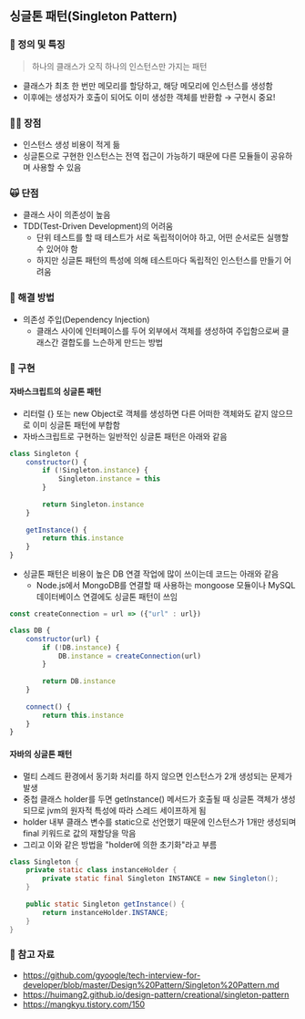 ## 싱글톤 패턴(Singleton Pattern)

### 👻 정의 및 특징
> 하나의 클래스가 오직 하나의 인스턴스만 가지는 패턴
- 클래스가 최초 한 번만 메모리를 할당하고, 해당 메모리에 인스턴스를 생성함
- 이후에는 생성자가 호출이 되어도 이미 생성한 객체를 반환함 → 구현시 중요!

### 👼🏻 장점
- 인스턴스 생성 비용이 적게 듦
- 싱글톤으로 구현한 인스턴스는 전역 접근이 가능하기 때문에 다른 모듈들이 공유하며 사용할 수 있음

### 🙀 단점
- 클래스 사이 의존성이 높음
- TDD(Test-Driven Development)의 어려움
  - 단위 테스트를 할 때 테스트가 서로 독립적이어야 하고, 어떤 순서로든 실행할 수 있어야 함
  - 하지만 싱글톤 패턴의 특성에 의해 테스트마다 독립적인 인스턴스를 만들기 어려움
 
### 🌴 해결 방법
- 의존성 주입(Dependency Injection)
  - 클래스 사이에 인터페이스를 두어 외부에서 객체를 생성하여 주입함으로써 클래스간 결합도를 느슨하게 만드는 방법

### 💬 구현
#### 자바스크립트의 싱글톤 패턴
- 리터럴 {} 또는 new Object로 객체를 생성하면 다른 어떠한 객체와도 같지 않으므로 이미 싱글톤 패턴에 부합함
- 자바스크립트로 구현하는 일반적인 싱글톤 패턴은 아래와 같음
```javascript
class Singleton {
    constructor() {
        if (!Singleton.instance) {
            Singleton.instance = this
        }
        
        return Singleton.instance
    }
    
    getInstance() {
        return this.instance
    }
}
```
- 싱글톤 패턴은 비용이 높은 DB 연결 작업에 많이 쓰이는데 코드는 아래와 같음
  - Node.js에서 MongoDB를 연결할 때 사용하는 mongoose 모듈이나 MySQL 데이터베이스 연결에도 싱글톤 패턴이 쓰임
```javascript
const createConnection = url => ({"url" : url})

class DB {
    constructor(url) {
        if (!DB.instance) { 
            DB.instance = createConnection(url)
        }
        
        return DB.instance
    }
    
    connect() {
        return this.instance
    }
}
```

#### 자바의 싱글톤 패턴
- 멀티 스레드 환경에서 동기화 처리를 하지 않으면 인스턴스가 2개 생성되는 문제가 발생
- 중첩 클래스 holder를 두면 getInstance() 메서드가 호출될 때 싱글톤 객체가 생성되므로 jvm의 원자적 특성에 따라 스레드 세이프하게 됨
- holder 내부 클래스 변수를 static으로 선언했기 때문에 인스턴스가 1개만 생성되며 final 키워드로 값의 재할당을 막음
- 그리고 이와 같은 방법을 "holder에 의한 초기화"라고 부름
```java
class Singleton {
    private static class instanceHolder {
        private static final Singleton INSTANCE = new Singleton();
    }
    
    public static Singleton getInstance() {
        return instanceHolder.INSTANCE;
    }
}
```

### 🍟 참고 자료
- https://github.com/gyoogle/tech-interview-for-developer/blob/master/Design%20Pattern/Singleton%20Pattern.md
- https://huimang2.github.io/design-pattern/creational/singleton-pattern
- https://mangkyu.tistory.com/150
